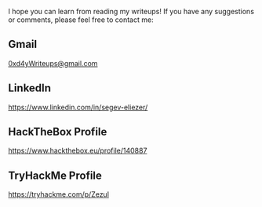 I hope you can learn from reading my writeups! If you have any suggestions or comments, please feel free to contact me: 

## Gmail
0xd4yWriteups@gmail.com

## LinkedIn
<a href="https://www.linkedin.com/in/segev-eliezer/">https://www.linkedin.com/in/segev-eliezer/</a>

## HackTheBox Profile
<a href="https://www.hackthebox.eu/profile/140887">https://www.hackthebox.eu/profile/140887</a>

## TryHackMe Profile
<a href="https://tryhackme.com/p/Zezul">https://tryhackme.com/p/Zezul</a>
